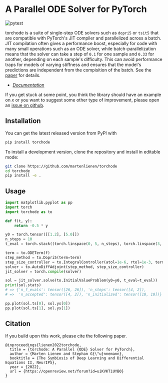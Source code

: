 # A Parallel ODE Solver for PyTorch

![pytest](https://github.com/martenlienen/torchode/actions/workflows/python-package.yml/badge.svg)

torchode is a suite of single-step ODE solvers such as `dopri5` or `tsit5` that are
compatible with PyTorch's JIT compiler and parallelized across a batch. JIT compilation
often gives a performance boost, especially for code with many small operations such as an
ODE solver, while batch-parallelization means that the solver can take a step of `0.1` for
one sample and `0.33` for another, depending on each sample's difficulty. This can avoid
performance traps for models of varying stiffness and ensures that the model's predictions
are independent from the compisition of the batch. See the
[paper](https://openreview.net/forum?id=uiKVKTiUYB0) for details.

- [*Documentation*](https://torchode.readthedocs.org)

If you get stuck at some point, you think the library should have an example on _x_ or you
want to suggest some other type of improvement, please open an [issue on
github](https://github.com/martenlienen/torchode/issues/new).

## Installation

You can get the latest released version from PyPI with

```sh
pip install torchode
```

To install a development version, clone the repository and install in editable mode:

```sh
git clone https://github.com/martenlienen/torchode
cd torchode
pip install -e .
```

## Usage

```python
import matplotlib.pyplot as pp
import torch
import torchode as to

def f(t, y):
    return -0.5 * y

y0 = torch.tensor([[1.2], [5.0]])
n_steps = 10
t_eval = torch.stack((torch.linspace(0, 5, n_steps), torch.linspace(3, 4, n_steps)))

term = to.ODETerm(f)
step_method = to.Dopri5(term=term)
step_size_controller = to.IntegralController(atol=1e-6, rtol=1e-3, term=term)
solver = to.AutoDiffAdjoint(step_method, step_size_controller)
jit_solver = torch.compile(solver)

sol = jit_solver.solve(to.InitialValueProblem(y0=y0, t_eval=t_eval))
print(sol.stats)
# => {'n_f_evals': tensor([26, 26]), 'n_steps': tensor([4, 2]),
# =>  'n_accepted': tensor([4, 2]), 'n_initialized': tensor([10, 10])}

pp.plot(sol.ts[0], sol.ys[0])
pp.plot(sol.ts[1], sol.ys[1])
```

## Citation

If you build upon this work, please cite the following paper.

```
@inproceedings{lienen2022torchode,
  title = {torchode: A Parallel {ODE} Solver for PyTorch},
  author = {Marten Lienen and Stephan G{\"u}nnemann},
  booktitle = {The Symbiosis of Deep Learning and Differential Equations II, NeurIPS},
  year = {2022},
  url = {https://openreview.net/forum?id=uiKVKTiUYB0}
}
```
